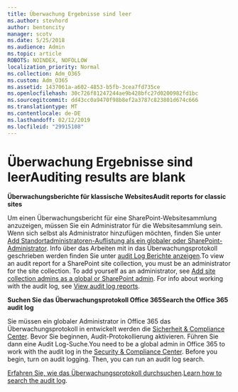 ```yaml
---
title: Überwachung Ergebnisse sind leer
ms.author: stevhord
author: bentoncity
manager: scotv
ms.date: 5/25/2018
ms.audience: Admin
ms.topic: article
ROBOTS: NOINDEX, NOFOLLOW
localization_priority: Normal
ms.collection: Adm_O365
ms.custom: Adm_O365
ms.assetid: 1437061a-a602-4853-b5fb-3cea7fd735ce
ms.openlocfilehash: 30c726f81247244ae9b428bfc27d0200982fd1bc
ms.sourcegitcommit: dd43cc0a9470f98b8ef2a3787c823801d674c666
ms.translationtype: MT
ms.contentlocale: de-DE
ms.lasthandoff: 02/12/2019
ms.locfileid: "29915108"
---
```

# <a name="auditing-results-are-blank"></a><span data-ttu-id="d41dd-102">Überwachung Ergebnisse sind leer</span><span class="sxs-lookup"><span data-stu-id="d41dd-102">Auditing results are blank</span></span>

 <span data-ttu-id="d41dd-103">**Überwachungsberichte für klassische Websites**</span><span class="sxs-lookup"><span data-stu-id="d41dd-103">**Audit reports for classic sites**</span></span>
  
<span data-ttu-id="d41dd-p101">Um einen Überwachungsbericht für eine SharePoint-Websitesammlung anzuzeigen, müssen Sie ein Administrator für die Websitesammlung sein. Wenn sich selbst als Administrator hinzufügen möchten, finden Sie unter [Add Standortadministratoren-Auflistung als ein globaler oder SharePoint-Administrator](https://go.microsoft.com/fwlink/?linkid=869390). Info über das Arbeiten mit in das Überwachungsprotokoll geschrieben werden finden Sie unter [audit Log Berichte anzeigen](https://go.microsoft.com/fwlink/?linkid=395237).</span><span class="sxs-lookup"><span data-stu-id="d41dd-p101">To view an audit report for a SharePoint site collection, you must be an administrator for the site collection. To add yourself as an administrator, see [Add site collection admins as a global or SharePoint admin](https://go.microsoft.com/fwlink/?linkid=869390). For info about working with the audit log, see [View audit log reports](https://go.microsoft.com/fwlink/?linkid=395237).</span></span> 
  
 <span data-ttu-id="d41dd-106">**Suchen Sie das Überwachungsprotokoll Office 365**</span><span class="sxs-lookup"><span data-stu-id="d41dd-106">**Search the Office 365 audit log**</span></span>
  
<span data-ttu-id="d41dd-p102">Sie müssen ein globaler Administrator in Office 365 das Überwachungsprotokoll in entwickelt werden die [Sicherheit &amp; Compliance Center](https://protection.office.com). Bevor Sie beginnen, Audit-Protokollierung aktivieren. Führen Sie dann eine Audit Log-Suche.</span><span class="sxs-lookup"><span data-stu-id="d41dd-p102">You need to be a global admin in Office 365 to work with the audit log in the [Security &amp; Compliance Center](https://protection.office.com). Before you begin, turn on audit logging. Then, you can run an audit log search.</span></span> 
  
<span data-ttu-id="d41dd-110">[Erfahren Sie, wie das Überwachungsprotokoll durchsuchen](https://go.microsoft.com/fwlink/?linkid=708432).</span><span class="sxs-lookup"><span data-stu-id="d41dd-110">[Learn how to search the audit log](https://go.microsoft.com/fwlink/?linkid=708432).</span></span>
  

